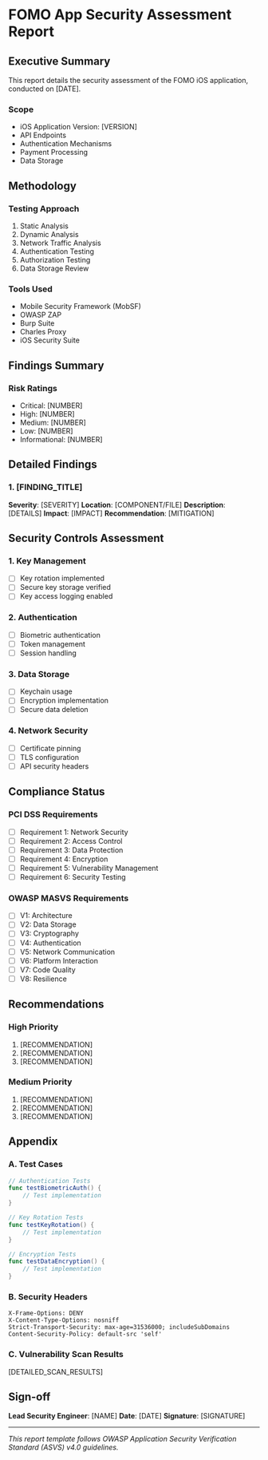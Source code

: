 # FOMO App Security Assessment Report

## Executive Summary

This report details the security assessment of the FOMO iOS application, conducted on [DATE].

### Scope
- iOS Application Version: [VERSION]
- API Endpoints
- Authentication Mechanisms
- Payment Processing
- Data Storage

## Methodology

### Testing Approach
1. Static Analysis
2. Dynamic Analysis
3. Network Traffic Analysis
4. Authentication Testing
5. Authorization Testing
6. Data Storage Review

### Tools Used
- Mobile Security Framework (MobSF)
- OWASP ZAP
- Burp Suite
- Charles Proxy
- iOS Security Suite

## Findings Summary

### Risk Ratings
- Critical: [NUMBER]
- High: [NUMBER]
- Medium: [NUMBER]
- Low: [NUMBER]
- Informational: [NUMBER]

## Detailed Findings

### 1. [FINDING_TITLE]
**Severity**: [SEVERITY]
**Location**: [COMPONENT/FILE]
**Description**: [DETAILS]
**Impact**: [IMPACT]
**Recommendation**: [MITIGATION]

## Security Controls Assessment

### 1. Key Management
- [ ] Key rotation implemented
- [ ] Secure key storage verified
- [ ] Key access logging enabled

### 2. Authentication
- [ ] Biometric authentication
- [ ] Token management
- [ ] Session handling

### 3. Data Storage
- [ ] Keychain usage
- [ ] Encryption implementation
- [ ] Secure data deletion

### 4. Network Security
- [ ] Certificate pinning
- [ ] TLS configuration
- [ ] API security headers

## Compliance Status

### PCI DSS Requirements
- [ ] Requirement 1: Network Security
- [ ] Requirement 2: Access Control
- [ ] Requirement 3: Data Protection
- [ ] Requirement 4: Encryption
- [ ] Requirement 5: Vulnerability Management
- [ ] Requirement 6: Security Testing

### OWASP MASVS Requirements
- [ ] V1: Architecture
- [ ] V2: Data Storage
- [ ] V3: Cryptography
- [ ] V4: Authentication
- [ ] V5: Network Communication
- [ ] V6: Platform Interaction
- [ ] V7: Code Quality
- [ ] V8: Resilience

## Recommendations

### High Priority
1. [RECOMMENDATION]
2. [RECOMMENDATION]
3. [RECOMMENDATION]

### Medium Priority
1. [RECOMMENDATION]
2. [RECOMMENDATION]
3. [RECOMMENDATION]

## Appendix

### A. Test Cases
```swift
// Authentication Tests
func testBiometricAuth() {
    // Test implementation
}

// Key Rotation Tests
func testKeyRotation() {
    // Test implementation
}

// Encryption Tests
func testDataEncryption() {
    // Test implementation
}
```

### B. Security Headers
```http
X-Frame-Options: DENY
X-Content-Type-Options: nosniff
Strict-Transport-Security: max-age=31536000; includeSubDomains
Content-Security-Policy: default-src 'self'
```

### C. Vulnerability Scan Results
[DETAILED_SCAN_RESULTS]

## Sign-off

**Lead Security Engineer**: [NAME]
**Date**: [DATE]
**Signature**: [SIGNATURE]

---

*This report template follows OWASP Application Security Verification Standard (ASVS) v4.0 guidelines.* 